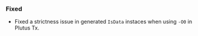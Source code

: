 ### Fixed

- Fixed a strictness issue in generated `IsData` instaces when using `-O0` in Plutus Tx.

